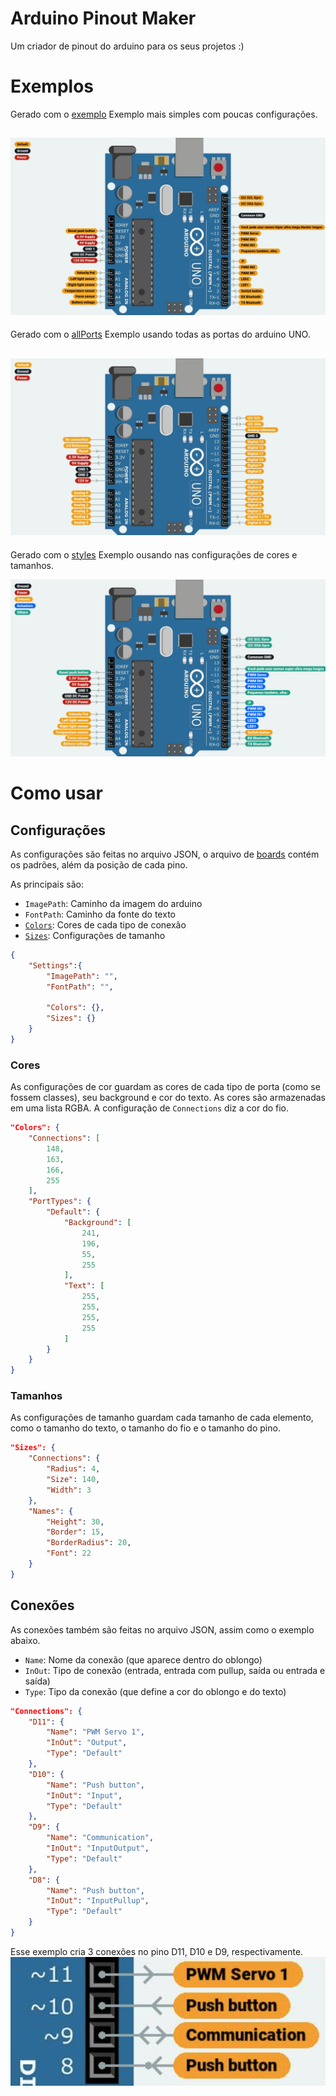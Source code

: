 # Arduino Pinout Maker
Um criador de pinout do arduino para os seus projetos :)

# Exemplos
Gerado com o [exemplo](./examples/example.json)
Exemplo mais simples com poucas configurações.

![Exemplo](./examples/example.jpg)
---
Gerado com o [allPorts](./examples/allPorts.json)
Exemplo usando todas as portas do arduino UNO.

![Exemplo-allPorts](./examples/allPorts.jpg)
---
Gerado com o [styles](./examples/styles.json)
Exemplo ousando nas configurações de cores e tamanhos.

![Exemplo-styles](./examples/styles.jpg)

# Como usar
## Configurações
As configurações são feitas no arquivo JSON, o arquivo de [boards](data/boards.json) contém os padrões, além da posição de cada pino.

As principais são:
- `ImagePath`: Caminho da imagem do arduino
- `FontPath`: Caminho da fonte do texto
- [`Colors`](#cores): Cores de cada tipo de conexão
- [`Sizes`](#tamanhos): Configurações de tamanho
```json
{
    "Settings":{
        "ImagePath": "",
        "FontPath": "",

        "Colors": {},
        "Sizes": {}
    }
}
```

### Cores
As configurações de cor guardam as cores de cada tipo de porta (como se fossem classes), seu background e cor do texto. As cores são armazenadas em uma lista RGBA. A configuração de `Connections` diz a cor do fio.
```json
"Colors": {
    "Connections": [
        148,
        163,
        166,
        255
    ],
    "PortTypes": {
        "Default": {
            "Background": [
                241,
                196,
                55,
                255
            ],
            "Text": [
                255,
                255,
                255,
                255
            ]
        }
    }
}
```
### Tamanhos
As configurações de tamanho guardam cada tamanho de cada elemento, como o tamanho do texto, o tamanho do fio e o tamanho do pino.
```json
"Sizes": {
    "Connections": {
        "Radius": 4,
        "Size": 140,
        "Width": 3
    },
    "Names": {
        "Height": 30,
        "Border": 15,
        "BorderRadius": 20,
        "Font": 22
    }
}
```
## Conexões
As conexões também são feitas no arquivo JSON, assim como o exemplo abaixo.
- `Name`: Nome da conexão (que aparece dentro do oblongo)
- `InOut`: Tipo de conexão (entrada, entrada com pullup, saída ou entrada e saída)
- `Type`: Tipo da conexão (que define a cor do oblongo e do texto)
```json
"Connections": {
    "D11": {
        "Name": "PWM Servo 1",
        "InOut": "Output",
        "Type": "Default"
    },
    "D10": {
        "Name": "Push button",
        "InOut": "Input",
        "Type": "Default"
    },
    "D9": {
        "Name": "Communication",
        "InOut": "InputOutput",
        "Type": "Default"
    },
    "D8": {
        "Name": "Push button",
        "InOut": "InputPullup",
        "Type": "Default"
    }
}
```

Esse exemplo cria 3 conexões no pino D11, D10 e D9, respectivamente.
![Connections](./examples/Connections.png)
